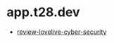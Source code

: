 # app.t28.dev

- [review-lovelive-cyber-security](./packages/review-lovelive-cyber-security/README.md)
